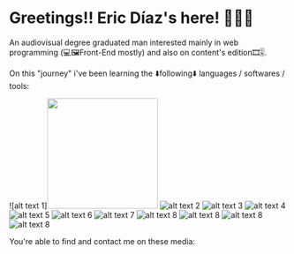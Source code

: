 # Greetings!! Eric Díaz's here! 🙋🏼‍♂️

An audiovisual degree graduated man interested mainly in web programming (💻🖼️Front-End mostly) and also on content's edition🎞️🎚️.

On this "journey" i've been learning the ⬇️following⬇️ languages / softwares / tools:

![alt text 1]<img src="readme_images/HTML5_logo.svg" width="200px" height="200px"/>
![alt text 2](readme_images/CSS3_logo.svg)
![alt text 3](readme_images/Sass_Logo.svg)
![alt text 4](readme_images/JavaScript_logo.svg)
![alt text 5](readme_images/Typescript_logo.svg)
![alt text 6](readme_images/Angular_logo.svg)
![alt text 7](readme_images/Git-logo.svg)
![alt text 8](readme_images/docker-vector-logo.svg)
![alt text 8](readme_images/Figma-logo.svg)
![alt text 8](readme_images/Adobe_Photoshop_CS6_icon.svg)
![alt text 8](readme_images/Adobe_Premiere_Pro_icon.svg)

You're able to find and contact me on these media:



<!--
**EricDiCiv5/EricDiCiv5** is a ✨ _special_ ✨ repository because its `README.md` (this file) appears on your GitHub profile.

Here are some ideas to get you started:

- 🔭 I’m currently working on ...
- 🌱 I’m currently learning ...
- 👯 I’m looking to collaborate on ...
- 🤔 I’m looking for help with ...
- 💬 Ask me about ...
- 📫 How to reach me: ...
- 😄 Pronouns: ...
- ⚡ Fun fact: ...
-->
